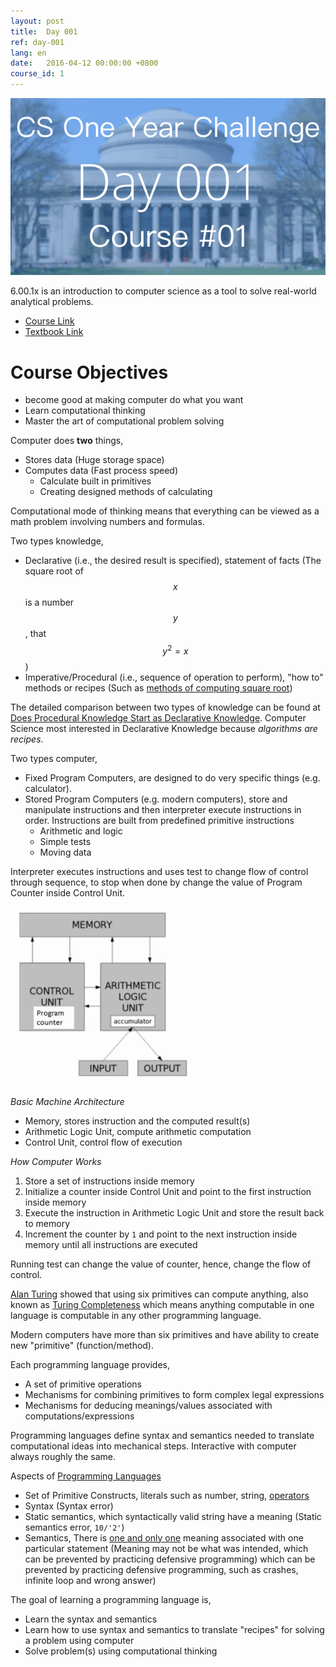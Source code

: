 ```yaml
---
layout: post
title:  Day 001
ref: day-001
lang: en
date:   2016-04-12 00:00:00 +0800
course_id: 1
---
```


![](/images/Day001-en.png)

6.00.1x is an introduction to computer science as a tool to solve real-world analytical problems.

- [Course Link]( https://www.edx.org/course/introduction-computer-science-mitx-6-00-1x-6#!)
- [Textbook Link](https://mitpress.mit.edu/books/introduction-computation-and-programming-using-python-0)

# Course Objectives

- become good at making computer do what you want
- Learn computational thinking
- Master the art of computational problem solving

Computer does **two** things,

- Stores data (Huge storage space)
- Computes data (Fast process speed)
  - Calculate built in primitives
  - Creating designed methods of calculating

Computational mode of thinking means that everything can be viewed as a math problem involving numbers and formulas.

Two types knowledge,

- Declarative (i.e., the desired result is specified), statement of facts (The square root of $$x$$ is a number $$y$$, that $$y^2 = x$$)
- Imperative/Procedural (i.e., sequence of operation to perform), "how to" methods or recipes (Such as [methods of computing square root](https://en.wikipedia.org/wiki/Methods_of_computing_square_roots))

The detailed comparison between two types of knowledge can be found at [Does Procedural Knowledge Start as Declarative Knowledge](http://lrs.ed.uiuc.edu/students/sbarnett/edpsy399/declarative.html). Computer Science most interested in Declarative Knowledge because *algorithms are recipes*.

Two types computer,

- Fixed Program Computers, are designed to do very specific things (e.g. calculator).
- Stored Program Computers (e.g. modern computers), store and manipulate instructions and then interpreter execute instructions in order. Instructions are built from predefined primitive instructions
  - Arithmetic and logic
  - Simple tests
  - Moving data

Interpreter executes instructions and uses test to change flow of control through sequence, to stop when done by change the value of Program Counter inside Control Unit.

<img src="/images/basic_machine_architecture.png" width="300">

*Basic Machine Architecture*

- Memory, stores instruction and the computed result(s)
- Arithmetic Logic Unit, compute arithmetic computation
- Control Unit, control flow of execution

*How Computer Works*

1. Store a set of instructions inside memory
2. Initialize a counter inside Control Unit and point to the first instruction inside memory
3. Execute the instruction in Arithmetic Logic Unit and store the result back to memory
4. Increment the counter by `1` and point to the next instruction inside memory until all instructions are executed

Running test can change the value of counter, hence, change the flow of control.

[Alan Turing](https://en.wikipedia.org/wiki/Alan_Turing) showed that using six primitives can compute anything, also known as [Turing Completeness](https://en.wikipedia.org/wiki/Turing_completeness) which means anything computable in one language is computable in any other programming language.

Modern computers have more than six primitives and have ability to create new "primitive" (function/method).

Each programming language provides,

- A set of primitive operations
- Mechanisms for combining primitives to form complex legal expressions
- Mechanisms for deducing meanings/values associated with computations/expressions

Programming languages define syntax and semantics needed to translate computational ideas into mechanical steps. Interactive with computer always roughly the same.

Aspects of [Programming Languages](https://en.wikipedia.org/wiki/Programming_language)

- Set of Primitive Constructs, literals such as number, string, [operators](https://en.wikipedia.org/wiki/Operator_(mathematics))
- Syntax (Syntax error)
- Static semantics, which syntactically valid string have a meaning (Static semantics error, `10/'2'`)
- Semantics, There is [one and only one](https://en.wikipedia.org/wiki/Uniqueness_quantification) meaning associated with one particular statement (Meaning may not be what was intended, which can be prevented by practicing defensive programming) which can be prevented by practicing defensive programming, such as crashes, infinite loop and wrong answer)

The goal of learning a programming language is,

- Learn the syntax and semantics
- Learn how to use syntax and semantics to translate "recipes" for solving a problem using computer
- Solve problem(s) using computational thinking
